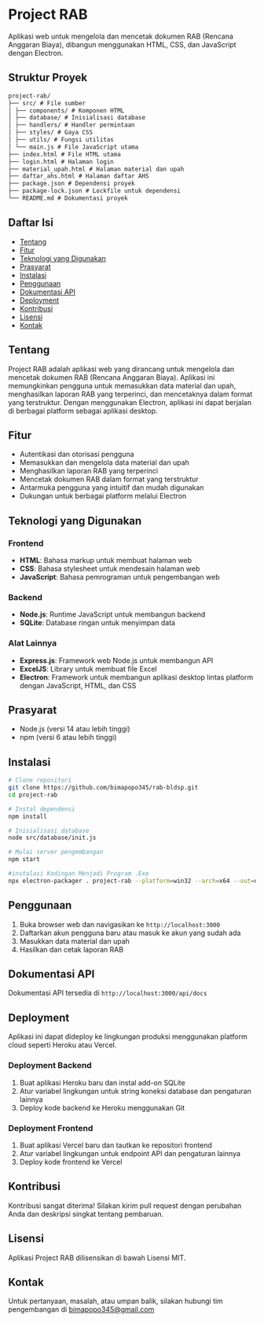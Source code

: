# Project RAB

Aplikasi web untuk mengelola dan mencetak dokumen RAB (Rencana Anggaran Biaya), dibangun menggunakan HTML, CSS, dan JavaScript dengan Electron.

## Struktur Proyek

```markdown
project-rab/
├── src/ # File sumber
│ ├── components/ # Komponen HTML
│ ├── database/ # Inisialisasi database
│ ├── handlers/ # Handler permintaan
│ ├── styles/ # Gaya CSS
│ ├── utils/ # Fungsi utilitas
│ └── main.js # File JavaScript utama
├── index.html # File HTML utama
├── login.html # Halaman login
├── material_upah.html # Halaman material dan upah
├── daftar_ahs.html # Halaman daftar AHS
├── package.json # Dependensi proyek
├── package-lock.json # Lockfile untuk dependensi
└── README.md # Dokumentasi proyek
```

## Daftar Isi

- [Tentang](#tentang)
- [Fitur](#fitur)
- [Teknologi yang Digunakan](#teknologi-yang-digunakan)
- [Prasyarat](#prasyarat)
- [Instalasi](#instalasi)
- [Penggunaan](#penggunaan)
- [Dokumentasi API](#dokumentasi-api)
- [Deployment](#deployment)
- [Kontribusi](#kontribusi)
- [Lisensi](#lisensi)
- [Kontak](#kontak)

## Tentang

Project RAB adalah aplikasi web yang dirancang untuk mengelola dan mencetak dokumen RAB (Rencana Anggaran Biaya). Aplikasi ini memungkinkan pengguna untuk memasukkan data material dan upah, menghasilkan laporan RAB yang terperinci, dan mencetaknya dalam format yang terstruktur. Dengan menggunakan Electron, aplikasi ini dapat berjalan di berbagai platform sebagai aplikasi desktop.

## Fitur

- Autentikasi dan otorisasi pengguna
- Memasukkan dan mengelola data material dan upah
- Menghasilkan laporan RAB yang terperinci
- Mencetak dokumen RAB dalam format yang terstruktur
- Antarmuka pengguna yang intuitif dan mudah digunakan
- Dukungan untuk berbagai platform melalui Electron

## Teknologi yang Digunakan

### Frontend

- **HTML**: Bahasa markup untuk membuat halaman web
- **CSS**: Bahasa stylesheet untuk mendesain halaman web
- **JavaScript**: Bahasa pemrograman untuk pengembangan web

### Backend

- **Node.js**: Runtime JavaScript untuk membangun backend
- **SQLite**: Database ringan untuk menyimpan data

### Alat Lainnya

- **Express.js**: Framework web Node.js untuk membangun API
- **ExcelJS**: Library untuk membuat file Excel
- **Electron**: Framework untuk membangun aplikasi desktop lintas platform dengan JavaScript, HTML, dan CSS

## Prasyarat

- Node.js (versi 14 atau lebih tinggi)
- npm (versi 6 atau lebih tinggi)

## Instalasi

```bash
# Clone repositori
git clone https://github.com/bimapopo345/rab-bldsp.git
cd project-rab

# Instal dependensi
npm install

# Inisialisasi database
node src/database/init.js

# Mulai server pengembangan
npm start

#instalasi Kodingan Menjadi Program .Exe
npx electron-packager . project-rab --platform=win32 --arch=x64 --out=dist --overwrite
```

## Penggunaan

1. Buka browser web dan navigasikan ke `http://localhost:3000`
2. Daftarkan akun pengguna baru atau masuk ke akun yang sudah ada
3. Masukkan data material dan upah
4. Hasilkan dan cetak laporan RAB

## Dokumentasi API

Dokumentasi API tersedia di `http://localhost:3000/api/docs`

## Deployment

Aplikasi ini dapat dideploy ke lingkungan produksi menggunakan platform cloud seperti Heroku atau Vercel.

### Deployment Backend

1. Buat aplikasi Heroku baru dan instal add-on SQLite
2. Atur variabel lingkungan untuk string koneksi database dan pengaturan lainnya
3. Deploy kode backend ke Heroku menggunakan Git

### Deployment Frontend

1. Buat aplikasi Vercel baru dan tautkan ke repositori frontend
2. Atur variabel lingkungan untuk endpoint API dan pengaturan lainnya
3. Deploy kode frontend ke Vercel

## Kontribusi

Kontribusi sangat diterima! Silakan kirim pull request dengan perubahan Anda dan deskripsi singkat tentang pembaruan.

## Lisensi

Aplikasi Project RAB dilisensikan di bawah Lisensi MIT.

## Kontak

Untuk pertanyaan, masalah, atau umpan balik, silakan hubungi tim pengembangan di [bimapopo345@gmail.com](mailto:bimapopo345@gmail.com)
